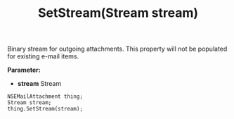 ﻿---
uid: crmscript_ref_NSEMailAttachment_SetStream
title: SetStream(Stream stream)
intellisense: NSEMailAttachment.SetStream
keywords: NSEMailAttachment, GetStream
so.topic: reference
---

Binary stream for outgoing attachments. This property will not be populated for existing e-mail items.

**Parameter:** 
 - **stream** Stream

```crmscript
NSEMailAttachment thing;
Stream stream;
thing.SetStream(stream);
```

